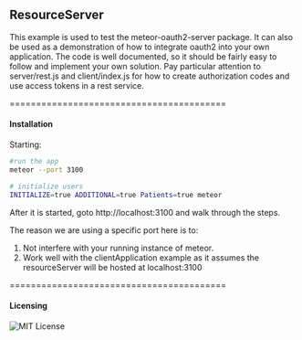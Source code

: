 ## ResourceServer  

This example is used to test the meteor-oauth2-server package.
It can also be used as a demonstration of how to integrate oauth2
into your own application. The code is well documented, so it should
be fairly easy to follow and implement your own solution. Pay
particular attention to server/rest.js and client/index.js for how
to create authorization codes and use access tokens in a rest service.

=========================================
#### Installation

Starting:

``` sh
#run the app
meteor --port 3100

# initialize users
INITIALIZE=true ADDITIONAL=true Patients=true meteor
```
After it is started, goto http://localhost:3100 and walk through the steps.

The reason we are using a specific port here is to:
 1. Not interfere with your running instance of meteor.
 2. Work well with the clientApplication example as it assumes the resourceServer
will be hosted at localhost:3100

=========================================
#### Licensing  

![MIT License](https://img.shields.io/badge/license-MIT-blue.svg)
